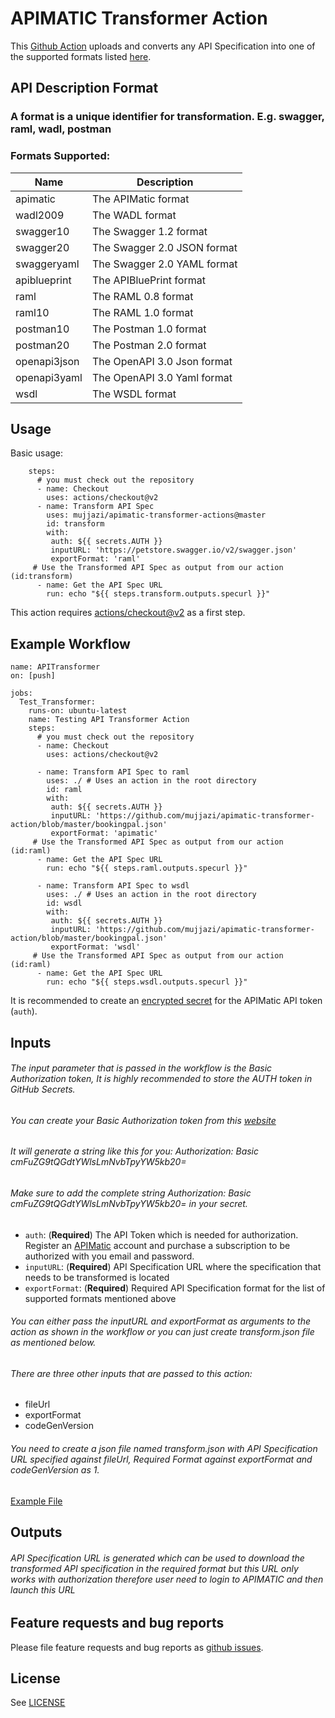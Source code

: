 # APIMATIC Transformer Action

This [Github Action](https://github.com/actions) uploads and converts any API Specification into one of the supported formats listed [here](https://www.apimatic.io/transformer/#supported-formats).

## API Description Format
### A format is a unique identifier for transformation. E.g. swagger, raml, wadl, postman

### Formats Supported:

|Name |Description|
|---	|---	|
|apimatic|The APIMatic format|
|wadl2009|The WADL format|
|swagger10|The Swagger 1.2 format|
|swagger20|The Swagger 2.0 JSON format|
|swaggeryaml|The Swagger 2.0 YAML format|
|apiblueprint|The APIBluePrint format|
|raml|The RAML 0.8 format|
|raml10|The RAML 1.0 format|
|postman10|The Postman 1.0 format|
|postman20|The Postman 2.0 format|
|openapi3json|The OpenAPI 3.0 Json format|
|openapi3yaml|The OpenAPI 3.0 Yaml format|
|wsdl|The WSDL format|

## Usage

Basic usage:
```
    steps:
      # you must check out the repository
      - name: Checkout
        uses: actions/checkout@v2
      - name: Transform API Spec
        uses: mujjazi/apimatic-transformer-actions@master
        id: transform
        with:
         auth: ${{ secrets.AUTH }}
         inputURL: 'https://petstore.swagger.io/v2/swagger.json'
         exportFormat: 'raml'
     # Use the Transformed API Spec as output from our action (id:transform)
      - name: Get the API Spec URL
        run: echo "${{ steps.transform.outputs.specurl }}"
```

This action requires [actions/checkout@v2](https://github.com/actions/checkout) as a first step.

## Example Workflow

```
name: APITransformer
on: [push]

jobs:
  Test_Transformer:
    runs-on: ubuntu-latest
    name: Testing API Transformer Action
    steps:
      # you must check out the repository
      - name: Checkout
        uses: actions/checkout@v2
        
      - name: Transform API Spec to raml
        uses: ./ # Uses an action in the root directory
        id: raml
        with:
         auth: ${{ secrets.AUTH }}
         inputURL: 'https://github.com/mujjazi/apimatic-transformer-action/blob/master/bookingpal.json'
         exportFormat: 'apimatic'
     # Use the Transformed API Spec as output from our action (id:raml)
      - name: Get the API Spec URL
        run: echo "${{ steps.raml.outputs.specurl }}"
        
      - name: Transform API Spec to wsdl
        uses: ./ # Uses an action in the root directory
        id: wsdl
        with:
         auth: ${{ secrets.AUTH }}
         inputURL: 'https://github.com/mujjazi/apimatic-transformer-action/blob/master/bookingpal.json'
         exportFormat: 'wsdl'
     # Use the Transformed API Spec as output from our action (id:raml)
      - name: Get the API Spec URL
        run: echo "${{ steps.wsdl.outputs.specurl }}"

```

It is recommended to create an [encrypted secret](https://help.github.com/en/actions/automating-your-workflow-with-github-actions/creating-and-using-encrypted-secrets) for the APIMatic API token (`auth`).

## Inputs

###### The input parameter that is passed in the workflow is the Basic Authorization token, It is highly recommended to store the AUTH token in GitHub Secrets.
###### You can create your Basic Authorization token from this [website](https://www.blitter.se/utils/basic-authentication-header-generator/)
###### It will generate a string like this for you: Authorization: Basic cmFuZG9tQGdtYWlsLmNvbTpyYW5kb20=
###### Make sure to add the complete string Authorization: Basic cmFuZG9tQGdtYWlsLmNvbTpyYW5kb20= in your secret.

* `auth`: (**Required**) The API Token which is needed for authorization. Register an [APIMatic](https://www.apimatic.io/account/register) account and purchase a subscription to be authorized with you email and password.
* `inputURL`: (**Required**) API Specification URL where the specification that needs to be transformed is located
* `exportFormat`: (**Required**) Required API Specification format for the list of supported formats mentioned above

###### You can either pass the inputURL and exportFormat as arguments to the action as shown in the workflow or you can just create transform.json file as mentioned below.

###### There are three other inputs that are passed to this action:
* fileUrl
* exportFormat
* codeGenVersion

###### You need to create a json file named transform.json with API Specification URL specified against fileUrl, Required Format against exportFormat and codeGenVersion as 1.
[Example File](https://github.com/mujjazi/apimatic-transformer-action/blob/master/transform.json)

## Outputs

###### API Specification URL is generated which can be used to download the transformed API specification in the required format but this URL only works with authorization therefore user need to login to APIMATIC and then launch this URL

## Feature requests and bug reports

Please file feature requests and bug reports as [github issues](https://github.com/mujjazi/apimatic-transformer-action/issues).

## License

See [LICENSE](LICENSE)
